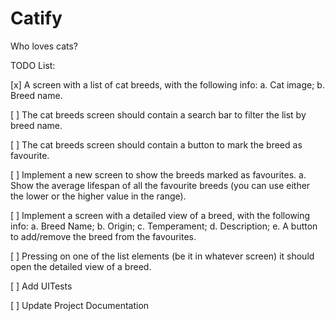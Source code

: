# Catify
Who loves cats?

TODO List:

[x] A screen with a list of cat breeds, with the following info:
    a. Cat image;
    b. Breed name.
    
[ ] The cat breeds screen should contain a search bar to filter the list by breed name.

[ ] The cat breeds screen should contain a button to mark the breed as favourite.

[ ] Implement a new screen to show the breeds marked as favourites.
    a. Show the average lifespan of all the favourite breeds (you can use either
    the lower or the higher value in the range).

[ ] Implement a screen with a detailed view of a breed, with the following info:
    a. Breed Name;
    b. Origin;
    c. Temperament;
    d. Description;
    e. A button to add/remove the breed from the favourites.
    
[ ] Pressing on one of the list elements (be it in whatever screen) it should open the
detailed view of a breed.

[ ] Add UITests

[ ] Update Project Documentation
